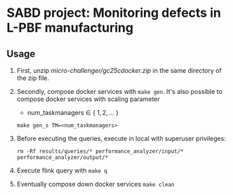 # SABD project: Monitoring defects in L-PBF manufacturing

## Usage
1. First, unzip _micro-challenger/gc25cdocker.zip_ in the same directory of the zip file.

2. Secondly, compose docker services with `make gen`. It's also possible 
   to compose docker services with scaling parameter
    - num_taskmanagers $\in$ \{ $1, 2, \dots$ \}
    ```
    make gen_s TM=<num_taskmanagers>
    ```

3. Before executing the queries, execute in local with superuser privileges:
    ```
   rm -Rf results/queries/* performance_analyzer/input/* performance_analyzer/output/*
    ```
   
4. Execute flink query with `make q`

5. Eventually compose down docker services `make clean`
